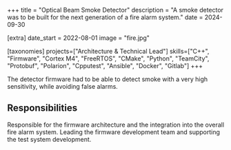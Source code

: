 +++
title = "Optical Beam Smoke Detector"
description = "A smoke detector was to be built for the next generation of a fire alarm system."
date = 2024-09-30

[extra]
date_start = 2022-08-01
image = "fire.jpg"

[taxonomies]
projects=["Architecture & Technical Lead"]
skills=["C++", "Firmware", "Cortex M4", "FreeRTOS", "CMake", "Python", "TeamCity", "Protobuf", "Polarion", "Cpputest", "Ansible", "Docker", "Gitlab"]
+++

The detector firmware had to be able to detect smoke with a very high sensitivity, while avoiding false alarms.

## Responsibilities
Responsible for the firmware architecture and the
integration into the overall fire alarm system. Leading the firmware
development team and supporting the test system development.